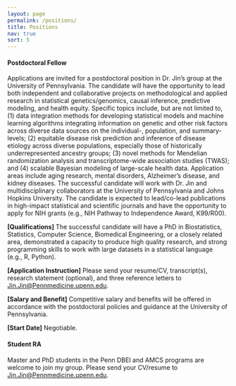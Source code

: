 ```yaml
---
layout: page
permalink: /positions/
title: Positions
nav: true
sort: 5
---
```


#### __Postdoctoral Fellow__
Applications are invited for a postdoctoral position in Dr. Jin’s group at the University of Pennsylvania. The candidate will have the opportunity to lead both independent and collaborative projects on methodological and applied research in statistical genetics/genomics, causal inference, predictive modeling, and health equity. Specific topics include, but are not limited to, (1) data integration methods for developing statistical models and machine learning algorithms integrating information on genetic and other risk factors across diverse data sources on the individual-, population, and summary-levels; (2) equitable disease risk prediction and inference of disease etiology across diverse populations, especially those of historically underrepresented ancestry groups; (3) novel methods for Mendelian randomization analysis and transcriptome-wide association studies (TWAS); and (4) scalable Bayesian modeling of large-scale health data. Application areas include aging research, mental disorders, Alzheimer’s disease, and kidney diseases. The successful candidate will work with Dr. Jin and multidisciplinary collaborators at the University of Pennsylvania and Johns Hopkins University. The candidate is expected to lead/co-lead publications in high-impact statistical and scientific journals and have the opportunity to apply for NIH grants (e.g., NIH Pathway to Independence Award, K99/R00).

__[Qualifications]__
The successful candidate will have a PhD in Biostatistics, Statistics, Computer Science, Biomedical Engineering, or a closely related area, demonstrated a capacity to produce high quality research, and strong programming skills to work with large datasets in a statistical language (e.g., R, Python).

__[Application Instruction]__
Please send your resume/CV, transcript(s), research statement (optional), and three reference letters to <a href = "mailto: Jin.Jin@Pennmedicine.upenn.edu">Jin.Jin@Pennmedicine.upenn.edu</a>. 

__[Salary and Benefit]__
Competitive salary and benefits will be offered in accordance with the postdoctoral policies and guidance at the University of Pennsylvania.

__[Start Date]__
Negotiable.


#### __Student RA__
Master and PhD students in the Penn DBEI and AMCS programs are welcome to join my group. Please send your CV/resume to <a href = "mailto: Jin.Jin@Pennmedicine.upenn.edu">Jin.Jin@Pennmedicine.upenn.edu</a>.

